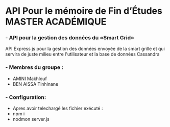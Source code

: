 # API Pour le mémoire de Fin d’Études MASTER ACADÉMIQUE

### - API pour la gestion des données du «Smart Grid»
API Express js pour la gestion des données envoyée de la smart grille et qui servira de juste milieu entre l'utilisateur et la base de données Cassandra

### - Membres du groupe :
- AMINI Makhlouf
- BEN AISSA Tinhinane

### - Configuration:
- Apres avoir telechargé les fichier exécuté : 
- npm i 
- nodmon server.js
